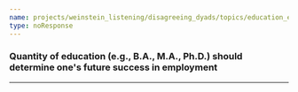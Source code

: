 ```yaml
---
name: projects/weinstein_listening/disagreeing_dyads/topics/education_employability_discussion.md
type: noResponse
---
```


### Quantity of education (e.g., B.A., M.A., Ph.D.) should determine one's future success in employment

---
